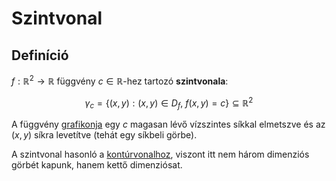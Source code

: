 # Szintvonal

## Definíció
$f: \mathbb{R}^2 \rightarrow \mathbb{R}$ függvény $c\in \mathbb{R}$-hez tartozó **szintvonala**:

$$\gamma_c=\{ \left( x, y \right):(x,y)\in D_f,\ f(x,y)=c\} \subseteq \mathbb{R}^2$$

A függvény [grafikonja](grafikon.md) egy $c$ magasan lévő vízszintes síkkal elmetszve és az $(x, y)$ síkra levetítve (tehát egy síkbeli görbe).

A szintvonal hasonló a [kontúrvonalhoz](konturvonal.md), viszont itt nem három dimenziós görbét kapunk, hanem kettő dimenziósat.